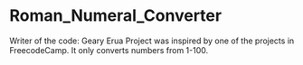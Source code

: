 # Roman_Numeral_Converter
Writer of the code: Geary Erua
Project was inspired by one of the projects in FreecodeCamp. It only converts numbers from 1-100.
